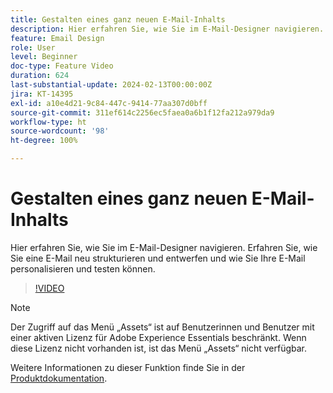 ```yaml
---
title: Gestalten eines ganz neuen E-Mail-Inhalts
description: Hier erfahren Sie, wie Sie im E-Mail-Designer navigieren. Erfahren Sie, wie Sie eine E-Mail neu strukturieren und entwerfen und wie Sie Ihre E-Mail personalisieren und testen können.
feature: Email Design
role: User
level: Beginner
doc-type: Feature Video
duration: 624
last-substantial-update: 2024-02-13T00:00:00Z
jira: KT-14395
exl-id: a10e4d21-9c84-447c-9414-77aa307d0bff
source-git-commit: 311ef614c2256ec5faea0a6b1f12fa212a979da9
workflow-type: ht
source-wordcount: '98'
ht-degree: 100%

---
```


# Gestalten eines ganz neuen E-Mail-Inhalts

Hier erfahren Sie, wie Sie im E-Mail-Designer navigieren. Erfahren Sie, wie Sie eine E-Mail neu strukturieren und entwerfen und wie Sie Ihre E-Mail personalisieren und testen können.

>[!VIDEO](https://video.tv.adobe.com/v/3425867/?learn=on)

>[!NOTE]
>
>Der Zugriff auf das Menü „Assets“ ist auf Benutzerinnen und Benutzer mit einer aktiven Lizenz für Adobe Experience Essentials beschränkt. Wenn diese Lizenz nicht vorhanden ist, ist das Menü „Assets“ nicht verfügbar.

Weitere Informationen zu dieser Funktion finde Sie in der [Produktdokumentation](https://experienceleague.adobe.com/docs/campaign-web/v8/msg/email/create-email.html?lang=de).

